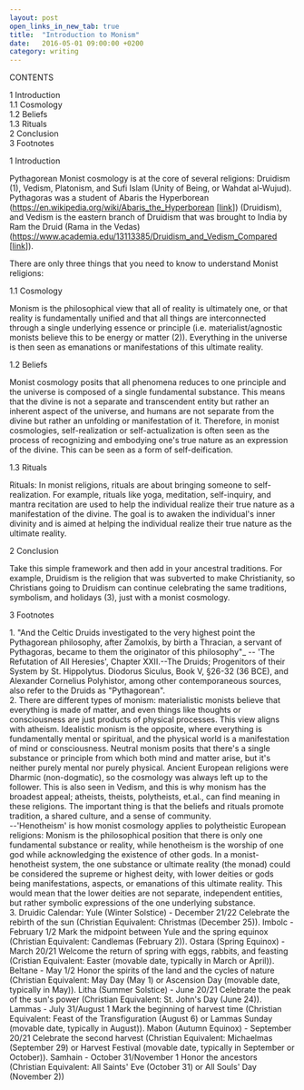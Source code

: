 ```yaml
---
layout: post
open_links_in_new_tab: true
title:  "Introduction to Monism"
date:   2016-05-01 09:00:00 +0200
category: writing
---
```


CONTENTS

1 Introduction\
1.1 Cosmology\
1.2 Beliefs\
1.3 Rituals\
2 Conclusion\
3 Footnotes

1 Introduction

Pythagorean Monist cosmology is at the core of several religions: Druidism (1), Vedism, Platonism, and Sufi Islam (Unity of Being, or Wahdat al-Wujud). Pythagoras was a student of Abaris the Hyperborean (https://en.wikipedia.org/wiki/Abaris_the_Hyperborean \[[link](https://en.wikipedia.org/wiki/Abaris_the_Hyperborean)\]) (Druidism), and Vedism is the eastern branch of Druidism that was brought to India by Ram the Druid (Rama in the Vedas) (https://www.academia.edu/13113385/Druidism_and_Vedism_Compared \[[link](https://www.academia.edu/13113385/Druidism_and_Vedism_Compared)\]).

There are only three things that you need to know to understand Monist religions:

1.1 Cosmology

Monism is the philosophical view that all of reality is ultimately one, or that reality is fundamentally unified and that all things are interconnected through a single underlying essence or principle (i.e. materialist/agnostic monists believe this to be energy or matter (2)). Everything in the universe is then seen as emanations or manifestations of this ultimate reality.

1.2 Beliefs

Monist cosmology posits that all phenomena reduces to one principle and the universe is composed of a single fundamental substance. This means that the divine is not a separate and transcendent entity but rather an inherent aspect of the universe, and humans are not separate from the divine but rather an unfolding or manifestation of it. Therefore, in monist cosmologies, self-realization or self-actualization is often seen as the process of recognizing and embodying one's true nature as an expression of the divine. This can be seen as a form of self-deification.

1.3 Rituals

Rituals: In monist religions, rituals are about bringing someone to self-realization. For example, rituals like yoga, meditation, self-inquiry, and mantra recitation are used to help the individual realize their true nature as a manifestation of the divine. The goal is to awaken the individual's inner divinity and is aimed at helping the individual realize their true nature as the ultimate reality.

2 Conclusion

Take this simple framework and then add in your ancestral traditions. For example, Druidism is the religion that was subverted to make Christianity, so Christians going to Druidism can continue celebrating the same traditions, symbolism, and holidays (3), just with a monist cosmology.

3 Footnotes

1\. "And the Celtic Druids investigated to the very highest point the Pythagorean philosophy, after Zamolxis, by birth a Thracian, a servant of Pythagoras, became to them the originator of this philosophy"_ -- 'The Refutation of All Heresies', Chapter XXII.--The Druids; Progenitors of their System by St. Hippolytus. Diodorus Siculus, Book V, §26-32 (36 BCE), and Alexander Cornelius Polyhistor, among other contemporaneous sources, also refer to the Druids as "Pythagorean". \
2\. There are different types of monism: materialistic monists believe that everything is made of matter, and even things like thoughts or consciousness are just products of physical processes. This view aligns with atheism. Idealistic monism is the opposite, where everything is fundamentally mental or spiritual, and the physical world is a manifestation of mind or consciousness. Neutral monism posits that there's a single substance or principle from which both mind and matter arise, but it's neither purely mental nor purely physical. Ancient European religions were Dharmic (non-dogmatic), so the cosmology was always left up to the follower. This is also seen in Vedism, and this is why monism has the broadest appeal; atheists, theists, polytheists, et.al., can find meaning in these religions. The important thing is that the beliefs and rituals promote tradition, a shared culture, and a sense of community. \
--'Henotheism' is how monist cosmology applies to polytheistic European religions: Monism is the philosophical position that there is only one fundamental substance or reality, while henotheism is the worship of one god while acknowledging the existence of other gods. In a monist-henotheist system, the one substance or ultimate reality (the monad) could be considered the supreme or highest deity, with lower deities or gods being manifestations, aspects, or emanations of this ultimate reality. This would mean that the lower deities are not separate, independent entities, but rather symbolic expressions of the one underlying substance.\
3\. Druidic Calendar: Yule (Winter Solstice) - December 21/22 Celebrate the rebirth of the sun (Christian Equivalent: Christmas (December 25)). Imbolc - February 1/2 Mark the midpoint between Yule and the spring equinox (Christian Equivalent: Candlemas (February 2)). Ostara (Spring Equinox) - March 20/21 Welcome the return of spring with eggs, rabbits, and feasting (Cristian Equivalent: Easter (movable date, typically in March or April)). Beltane - May 1/2 Honor the spirits of the land and the cycles of nature (Christian Equivalent: May Day (May 1) or Ascension Day (movable date, typically in May)). Litha (Summer Solstice) - June 20/21 Celebrate the peak of the sun's power (Christian Equivalent: St. John's Day (June 24)). Lammas - July 31/August 1 Mark the beginning of harvest time (Christian Equivalent: Feast of the Transfiguration (August 6) or Lammas Sunday (movable date, typically in August)). Mabon (Autumn Equinox) - September 20/21 Celebrate the second harvest (Christian Equivalent: Michaelmas (September 29) or Harvest Festival (movable date, typically in September or October)). Samhain - October 31/November 1 Honor the ancestors (Christian Equivalent: All Saints' Eve (October 31) or All Souls' Day (November 2))
